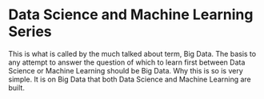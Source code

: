 # Data Science and Machine Learning Series
 This is what is called by the much talked about term, Big Data. The basis to any attempt to answer the question of which to learn first between Data Science or Machine Learning should be Big Data. Why this is so is very simple. It is on Big Data that both Data Science and Machine Learning are built.

